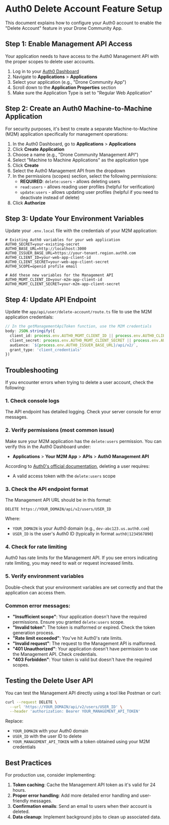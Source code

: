 # Auth0 Delete Account Feature Setup

This document explains how to configure your Auth0 account to enable the "Delete Account" feature in your Drone Community App.

## Step 1: Enable Management API Access

Your application needs to have access to the Auth0 Management API with the proper scopes to delete user accounts.

1. Log in to your [Auth0 Dashboard](https://manage.auth0.com/)
2. Navigate to **Applications** > **Applications**
3. Select your application (e.g., "Drone Community App")
4. Scroll down to the **Application Properties** section
5. Make sure the Application Type is set to "Regular Web Application"

## Step 2: Create an Auth0 Machine-to-Machine Application

For security purposes, it's best to create a separate Machine-to-Machine (M2M) application specifically for management operations:

1. In the Auth0 Dashboard, go to **Applications** > **Applications**
2. Click **Create Application**
3. Choose a name (e.g., "Drone Community Management API")
4. Select "Machine to Machine Applications" as the application type
5. Click **Create**
6. Select the Auth0 Management API from the dropdown
7. In the permissions (scopes) section, select the following permissions:
   - **REQUIRED**: `delete:users` - allows deleting users
   - `read:users` - allows reading user profiles (helpful for verification)
   - `update:users` - allows updating user profiles (helpful if you need to deactivate instead of delete)
8. Click **Authorize**

## Step 3: Update Your Environment Variables

Update your `.env.local` file with the credentials of your M2M application:

```
# Existing Auth0 variables for your web application
AUTH0_SECRET=your-existing-secret
AUTH0_BASE_URL=http://localhost:3000
AUTH0_ISSUER_BASE_URL=https://your-tenant.region.auth0.com
AUTH0_CLIENT_ID=your-web-app-client-id
AUTH0_CLIENT_SECRET=your-web-app-client-secret
AUTH0_SCOPE=openid profile email

# Add these new variables for the Management API
AUTH0_MGMT_CLIENT_ID=your-m2m-app-client-id
AUTH0_MGMT_CLIENT_SECRET=your-m2m-app-client-secret
```

## Step 4: Update API Endpoint

Update the `app/api/user/delete-account/route.ts` file to use the M2M application credentials:

```typescript
// In the getManagementApiToken function, use the M2M credentials
body: JSON.stringify({
  client_id: process.env.AUTH0_MGMT_CLIENT_ID || process.env.AUTH0_CLIENT_ID,
  client_secret: process.env.AUTH0_MGMT_CLIENT_SECRET || process.env.AUTH0_CLIENT_SECRET,
  audience: `${process.env.AUTH0_ISSUER_BASE_URL}/api/v2/`,
  grant_type: 'client_credentials'
})
```

## Troubleshooting

If you encounter errors when trying to delete a user account, check the following:

### 1. Check console logs

The API endpoint has detailed logging. Check your server console for error messages.

### 2. Verify permissions (most common issue)

Make sure your M2M application has the `delete:users` permission. You can verify this in the Auth0 Dashboard under:
- **Applications** > **Your M2M App** > **APIs** > **Auth0 Management API**

According to [Auth0's official documentation](https://auth0.com/docs/api/management/v2/users/delete-users-by-id), deleting a user requires:
- A valid access token with the `delete:users` scope

### 3. Check the API endpoint format

The Management API URL should be in this format:
```
DELETE https://YOUR_DOMAIN/api/v2/users/USER_ID
```

Where:
- `YOUR_DOMAIN` is your Auth0 domain (e.g., `dev-abc123.us.auth0.com`)
- `USER_ID` is the user's Auth0 ID (typically in format `auth0|1234567890`)

### 4. Check for rate limiting

Auth0 has rate limits for the Management API. If you see errors indicating rate limiting, you may need to wait or request increased limits.

### 5. Verify environment variables

Double-check that your environment variables are set correctly and that the application can access them.

### Common error messages:

- **"Insufficient scope"**: Your application doesn't have the required permissions. Ensure you granted `delete:users` scope.
- **"Invalid token"**: The token is malformed or expired. Check the token generation process.
- **"Rate limit exceeded"**: You've hit Auth0's rate limits.
- **"Invalid request"**: The request to the Management API is malformed.
- **"401 Unauthorized"**: Your application doesn't have permission to use the Management API. Check credentials.
- **"403 Forbidden"**: Your token is valid but doesn't have the required scopes.

## Testing the Delete User API

You can test the Management API directly using a tool like Postman or curl:

```bash
curl --request DELETE \
  --url 'https://YOUR_DOMAIN/api/v2/users/USER_ID' \
  --header 'authorization: Bearer YOUR_MANAGEMENT_API_TOKEN'
```

Replace:
- `YOUR_DOMAIN` with your Auth0 domain
- `USER_ID` with the user ID to delete
- `YOUR_MANAGEMENT_API_TOKEN` with a token obtained using your M2M credentials

## Best Practices

For production use, consider implementing:

1. **Token caching**: Cache the Management API token as it's valid for 24 hours.
2. **Proper error handling**: Add more detailed error handling and user-friendly messages.
3. **Confirmation emails**: Send an email to users when their account is deleted.
4. **Data cleanup**: Implement background jobs to clean up associated data. 